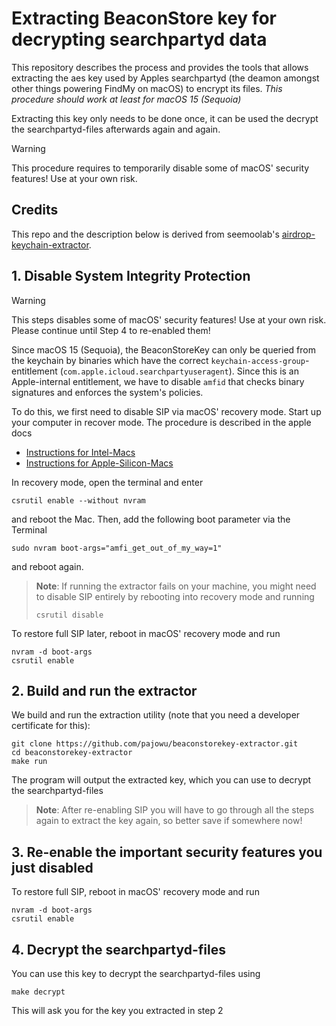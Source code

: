# Extracting BeaconStore key for decrypting searchpartyd data

This repository describes the process and provides the tools that allows extracting the aes key used by Apples searchpartyd (the deamon amongst other things powering FindMy on macOS) to encrypt its files.
_This procedure should work at least for macOS 15 (Sequoia)_

Extracting this key only needs to be done once, it can be used the decrypt the searchpartyd-files afterwards again and again.

> [!Warning]
> This procedure requires to temporarily disable some of macOS' security features! Use at your own risk.

## Credits

This repo and the description below is derived from seemoolab's [airdrop-keychain-extractor](https://github.com/seemoo-lab/airdrop-keychain-extractor).

## 1. Disable System Integrity Protection

> [!Warning]
> This steps disables some of macOS' security features! Use at your own risk. Please continue until Step 4 to re-enabled them!

Since macOS 15 (Sequoia), the BeaconStoreKey can only be queried from the keychain by binaries which have the correct `keychain-access-group`-entitlement (`com.apple.icloud.searchpartyuseragent`).
Since this is an Apple-internal entitlement, we have to disable `amfid` that checks binary signatures and enforces the system's policies.

To do this, we first need to disable SIP via macOS' recovery mode. Start up your computer in recover mode. The procedure is described in the apple docs

- [Instructions for Intel-Macs](https://support.apple.com/en-gb/guide/mac-help/mchl338cf9a8/15.0/mac/15.0#mchl69906860)
- [Instructions for Apple-Silicon-Macs](https://support.apple.com/en-gb/guide/mac-help/mchl82829c17/15.0/mac/15.0#mchl5abfbb29)

In recovery mode, open the terminal and enter

```
csrutil enable --without nvram
```

and reboot the Mac. Then, add the following boot parameter via the Terminal

```
sudo nvram boot-args="amfi_get_out_of_my_way=1"
```

and reboot again.

> **Note**: If running the extractor fails on your machine, you might need to disable SIP entirely by rebooting into recovery mode and running
>
> ```
> csrutil disable
> ```

To restore full SIP later, reboot in macOS' recovery mode and run

```
nvram -d boot-args
csrutil enable
```

## 2. Build and run the extractor

We build and run the extraction utility (note that you need a developer certificate for this):

```
git clone https://github.com/pajowu/beaconstorekey-extractor.git
cd beaconstorekey-extractor
make run
```

The program will output the extracted key, which you can use to decrypt the searchpartyd-files

> **Note**: After re-enabling SIP you will have to go through all the steps again to extract the key again, so better save if somewhere now!

## 3. Re-enable the important security features you just disabled

To restore full SIP, reboot in macOS' recovery mode and run

```
nvram -d boot-args
csrutil enable
```

## 4. Decrypt the searchpartyd-files

You can use this key to decrypt the searchpartyd-files using

```
make decrypt
```

This will ask you for the key you extracted in step 2
